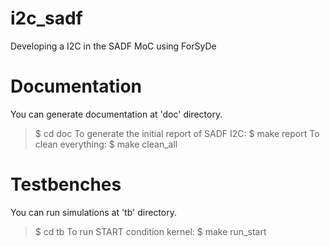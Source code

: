 # i2c_sadf
Developing a I2C in the SADF MoC using ForSyDe

# Documentation
You can generate documentation at 'doc' directory.
  >$ cd doc
To generate the initial report of SADF I2C:
  >$ make report
To clean everything:
  >$ make clean_all

# Testbenches
You can run simulations at 'tb' directory.
  >$ cd tb
To run START condition kernel:
  >$ make run_start
